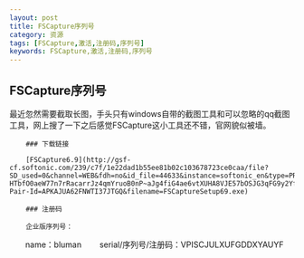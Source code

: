 ```yaml
---
layout: post
title: FSCapture序列号
category: 资源
tags: [FSCapture,激活,注册码,序列号]
keywords: FSCapture,激活,注册码,序列号
---
```


## FSCapture序列号

最近忽然需要截取长图，手头只有windows自带的截图工具和可以忽略的qq截图工具，网上搜了一下之后感觉FSCapture这小工具还不错，官网貌似被墙。

		### 下载链接

		[FSCapture6.9](http://gsf-cf.softonic.com/239/c7f/1e22dad1b55ee81b02c103678723ce0caa/file?SD_used=0&channel=WEB&fdh=no&id_file=44633&instance=softonic_en&type=PROGRAM&Expires=1439480028&Signature=Z00BEX-HTbfO0aeW77n7rRacarrJz4qmYruoB0nP~aJg4fiG4ae6vtXUHA8VJE57bOSJG3qFG9y2YfrxWxvnlkNz4qGRK6gdM~dtGwrY~j~ynkRLsyvHqlNc0TYtdDYkxEK3BBezm8~oIlcNxQyVKoQZ6mbTFm7~DjmcEMk167Q_&Key-Pair-Id=APKAJUA62FNWTI37JTGQ&filename=FSCaptureSetup69.exe)

		### 注册码

		企业版序列号：
　　name：bluman
　　serial/序列号/注册码：VPISCJULXUFGDDXYAUYF


